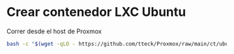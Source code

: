 # Crear contenedor LXC Ubuntu
Correr desde el host de Proxmox
```sh
bash -c "$(wget -qLO - https://github.com/tteck/Proxmox/raw/main/ct/ubuntu.sh)"
```
